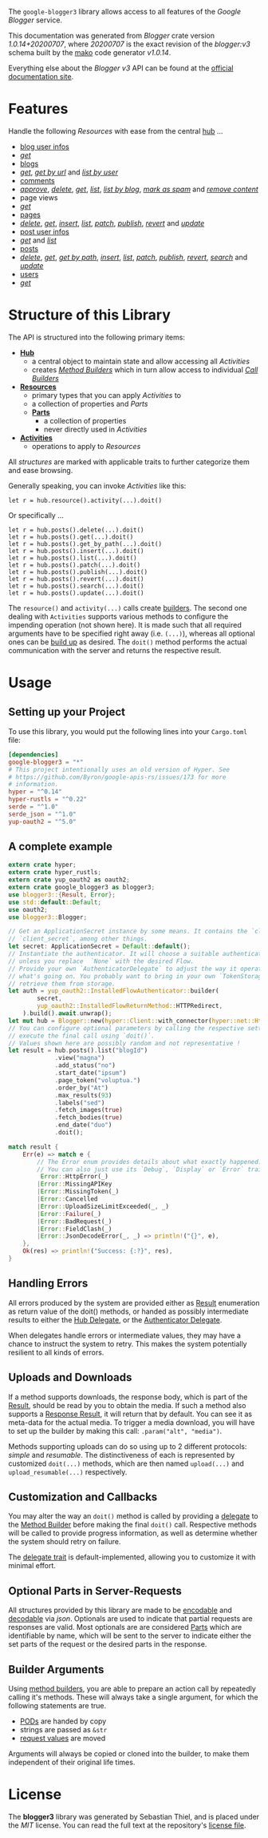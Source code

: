 <!---
DO NOT EDIT !
This file was generated automatically from 'src/mako/api/README.md.mako'
DO NOT EDIT !
-->
The `google-blogger3` library allows access to all features of the *Google Blogger* service.

This documentation was generated from *Blogger* crate version *1.0.14+20200707*, where *20200707* is the exact revision of the *blogger:v3* schema built by the [mako](http://www.makotemplates.org/) code generator *v1.0.14*.

Everything else about the *Blogger* *v3* API can be found at the
[official documentation site](https://developers.google.com/blogger/docs/3.0/getting_started).
# Features

Handle the following *Resources* with ease from the central [hub](https://docs.rs/google-blogger3/1.0.14+20200707/google_blogger3/Blogger) ... 

* [blog user infos](https://docs.rs/google-blogger3/1.0.14+20200707/google_blogger3/api::BlogUserInfo)
 * [*get*](https://docs.rs/google-blogger3/1.0.14+20200707/google_blogger3/api::BlogUserInfoGetCall)
* [blogs](https://docs.rs/google-blogger3/1.0.14+20200707/google_blogger3/api::Blog)
 * [*get*](https://docs.rs/google-blogger3/1.0.14+20200707/google_blogger3/api::BlogGetCall), [*get by url*](https://docs.rs/google-blogger3/1.0.14+20200707/google_blogger3/api::BlogGetByUrlCall) and [*list by user*](https://docs.rs/google-blogger3/1.0.14+20200707/google_blogger3/api::BlogListByUserCall)
* [comments](https://docs.rs/google-blogger3/1.0.14+20200707/google_blogger3/api::Comment)
 * [*approve*](https://docs.rs/google-blogger3/1.0.14+20200707/google_blogger3/api::CommentApproveCall), [*delete*](https://docs.rs/google-blogger3/1.0.14+20200707/google_blogger3/api::CommentDeleteCall), [*get*](https://docs.rs/google-blogger3/1.0.14+20200707/google_blogger3/api::CommentGetCall), [*list*](https://docs.rs/google-blogger3/1.0.14+20200707/google_blogger3/api::CommentListCall), [*list by blog*](https://docs.rs/google-blogger3/1.0.14+20200707/google_blogger3/api::CommentListByBlogCall), [*mark as spam*](https://docs.rs/google-blogger3/1.0.14+20200707/google_blogger3/api::CommentMarkAsSpamCall) and [*remove content*](https://docs.rs/google-blogger3/1.0.14+20200707/google_blogger3/api::CommentRemoveContentCall)
* page views
 * [*get*](https://docs.rs/google-blogger3/1.0.14+20200707/google_blogger3/api::PageViewGetCall)
* [pages](https://docs.rs/google-blogger3/1.0.14+20200707/google_blogger3/api::Page)
 * [*delete*](https://docs.rs/google-blogger3/1.0.14+20200707/google_blogger3/api::PageDeleteCall), [*get*](https://docs.rs/google-blogger3/1.0.14+20200707/google_blogger3/api::PageGetCall), [*insert*](https://docs.rs/google-blogger3/1.0.14+20200707/google_blogger3/api::PageInsertCall), [*list*](https://docs.rs/google-blogger3/1.0.14+20200707/google_blogger3/api::PageListCall), [*patch*](https://docs.rs/google-blogger3/1.0.14+20200707/google_blogger3/api::PagePatchCall), [*publish*](https://docs.rs/google-blogger3/1.0.14+20200707/google_blogger3/api::PagePublishCall), [*revert*](https://docs.rs/google-blogger3/1.0.14+20200707/google_blogger3/api::PageRevertCall) and [*update*](https://docs.rs/google-blogger3/1.0.14+20200707/google_blogger3/api::PageUpdateCall)
* [post user infos](https://docs.rs/google-blogger3/1.0.14+20200707/google_blogger3/api::PostUserInfo)
 * [*get*](https://docs.rs/google-blogger3/1.0.14+20200707/google_blogger3/api::PostUserInfoGetCall) and [*list*](https://docs.rs/google-blogger3/1.0.14+20200707/google_blogger3/api::PostUserInfoListCall)
* [posts](https://docs.rs/google-blogger3/1.0.14+20200707/google_blogger3/api::Post)
 * [*delete*](https://docs.rs/google-blogger3/1.0.14+20200707/google_blogger3/api::PostDeleteCall), [*get*](https://docs.rs/google-blogger3/1.0.14+20200707/google_blogger3/api::PostGetCall), [*get by path*](https://docs.rs/google-blogger3/1.0.14+20200707/google_blogger3/api::PostGetByPathCall), [*insert*](https://docs.rs/google-blogger3/1.0.14+20200707/google_blogger3/api::PostInsertCall), [*list*](https://docs.rs/google-blogger3/1.0.14+20200707/google_blogger3/api::PostListCall), [*patch*](https://docs.rs/google-blogger3/1.0.14+20200707/google_blogger3/api::PostPatchCall), [*publish*](https://docs.rs/google-blogger3/1.0.14+20200707/google_blogger3/api::PostPublishCall), [*revert*](https://docs.rs/google-blogger3/1.0.14+20200707/google_blogger3/api::PostRevertCall), [*search*](https://docs.rs/google-blogger3/1.0.14+20200707/google_blogger3/api::PostSearchCall) and [*update*](https://docs.rs/google-blogger3/1.0.14+20200707/google_blogger3/api::PostUpdateCall)
* [users](https://docs.rs/google-blogger3/1.0.14+20200707/google_blogger3/api::User)
 * [*get*](https://docs.rs/google-blogger3/1.0.14+20200707/google_blogger3/api::UserGetCall)




# Structure of this Library

The API is structured into the following primary items:

* **[Hub](https://docs.rs/google-blogger3/1.0.14+20200707/google_blogger3/Blogger)**
    * a central object to maintain state and allow accessing all *Activities*
    * creates [*Method Builders*](https://docs.rs/google-blogger3/1.0.14+20200707/google_blogger3/client::MethodsBuilder) which in turn
      allow access to individual [*Call Builders*](https://docs.rs/google-blogger3/1.0.14+20200707/google_blogger3/client::CallBuilder)
* **[Resources](https://docs.rs/google-blogger3/1.0.14+20200707/google_blogger3/client::Resource)**
    * primary types that you can apply *Activities* to
    * a collection of properties and *Parts*
    * **[Parts](https://docs.rs/google-blogger3/1.0.14+20200707/google_blogger3/client::Part)**
        * a collection of properties
        * never directly used in *Activities*
* **[Activities](https://docs.rs/google-blogger3/1.0.14+20200707/google_blogger3/client::CallBuilder)**
    * operations to apply to *Resources*

All *structures* are marked with applicable traits to further categorize them and ease browsing.

Generally speaking, you can invoke *Activities* like this:

```Rust,ignore
let r = hub.resource().activity(...).doit()
```

Or specifically ...

```ignore
let r = hub.posts().delete(...).doit()
let r = hub.posts().get(...).doit()
let r = hub.posts().get_by_path(...).doit()
let r = hub.posts().insert(...).doit()
let r = hub.posts().list(...).doit()
let r = hub.posts().patch(...).doit()
let r = hub.posts().publish(...).doit()
let r = hub.posts().revert(...).doit()
let r = hub.posts().search(...).doit()
let r = hub.posts().update(...).doit()
```

The `resource()` and `activity(...)` calls create [builders][builder-pattern]. The second one dealing with `Activities` 
supports various methods to configure the impending operation (not shown here). It is made such that all required arguments have to be 
specified right away (i.e. `(...)`), whereas all optional ones can be [build up][builder-pattern] as desired.
The `doit()` method performs the actual communication with the server and returns the respective result.

# Usage

## Setting up your Project

To use this library, you would put the following lines into your `Cargo.toml` file:

```toml
[dependencies]
google-blogger3 = "*"
# This project intentionally uses an old version of Hyper. See
# https://github.com/Byron/google-apis-rs/issues/173 for more
# information.
hyper = "^0.14"
hyper-rustls = "^0.22"
serde = "^1.0"
serde_json = "^1.0"
yup-oauth2 = "^5.0"
```

## A complete example

```Rust
extern crate hyper;
extern crate hyper_rustls;
extern crate yup_oauth2 as oauth2;
extern crate google_blogger3 as blogger3;
use blogger3::{Result, Error};
use std::default::Default;
use oauth2;
use blogger3::Blogger;

// Get an ApplicationSecret instance by some means. It contains the `client_id` and 
// `client_secret`, among other things.
let secret: ApplicationSecret = Default::default();
// Instantiate the authenticator. It will choose a suitable authentication flow for you, 
// unless you replace  `None` with the desired Flow.
// Provide your own `AuthenticatorDelegate` to adjust the way it operates and get feedback about 
// what's going on. You probably want to bring in your own `TokenStorage` to persist tokens and
// retrieve them from storage.
let auth = yup_oauth2::InstalledFlowAuthenticator::builder(
        secret,
        yup_oauth2::InstalledFlowReturnMethod::HTTPRedirect,
    ).build().await.unwrap();
let mut hub = Blogger::new(hyper::Client::with_connector(hyper::net::HttpsConnector::new(hyper_rustls::TlsClient::new())), auth);
// You can configure optional parameters by calling the respective setters at will, and
// execute the final call using `doit()`.
// Values shown here are possibly random and not representative !
let result = hub.posts().list("blogId")
             .view("magna")
             .add_status("no")
             .start_date("ipsum")
             .page_token("voluptua.")
             .order_by("At")
             .max_results(93)
             .labels("sed")
             .fetch_images(true)
             .fetch_bodies(true)
             .end_date("duo")
             .doit();

match result {
    Err(e) => match e {
        // The Error enum provides details about what exactly happened.
        // You can also just use its `Debug`, `Display` or `Error` traits
         Error::HttpError(_)
        |Error::MissingAPIKey
        |Error::MissingToken(_)
        |Error::Cancelled
        |Error::UploadSizeLimitExceeded(_, _)
        |Error::Failure(_)
        |Error::BadRequest(_)
        |Error::FieldClash(_)
        |Error::JsonDecodeError(_, _) => println!("{}", e),
    },
    Ok(res) => println!("Success: {:?}", res),
}

```
## Handling Errors

All errors produced by the system are provided either as [Result](https://docs.rs/google-blogger3/1.0.14+20200707/google_blogger3/client::Result) enumeration as return value of
the doit() methods, or handed as possibly intermediate results to either the 
[Hub Delegate](https://docs.rs/google-blogger3/1.0.14+20200707/google_blogger3/client::Delegate), or the [Authenticator Delegate](https://docs.rs/yup-oauth2/*/yup_oauth2/trait.AuthenticatorDelegate.html).

When delegates handle errors or intermediate values, they may have a chance to instruct the system to retry. This 
makes the system potentially resilient to all kinds of errors.

## Uploads and Downloads
If a method supports downloads, the response body, which is part of the [Result](https://docs.rs/google-blogger3/1.0.14+20200707/google_blogger3/client::Result), should be
read by you to obtain the media.
If such a method also supports a [Response Result](https://docs.rs/google-blogger3/1.0.14+20200707/google_blogger3/client::ResponseResult), it will return that by default.
You can see it as meta-data for the actual media. To trigger a media download, you will have to set up the builder by making
this call: `.param("alt", "media")`.

Methods supporting uploads can do so using up to 2 different protocols: 
*simple* and *resumable*. The distinctiveness of each is represented by customized 
`doit(...)` methods, which are then named `upload(...)` and `upload_resumable(...)` respectively.

## Customization and Callbacks

You may alter the way an `doit()` method is called by providing a [delegate](https://docs.rs/google-blogger3/1.0.14+20200707/google_blogger3/client::Delegate) to the 
[Method Builder](https://docs.rs/google-blogger3/1.0.14+20200707/google_blogger3/client::CallBuilder) before making the final `doit()` call. 
Respective methods will be called to provide progress information, as well as determine whether the system should 
retry on failure.

The [delegate trait](https://docs.rs/google-blogger3/1.0.14+20200707/google_blogger3/client::Delegate) is default-implemented, allowing you to customize it with minimal effort.

## Optional Parts in Server-Requests

All structures provided by this library are made to be [encodable](https://docs.rs/google-blogger3/1.0.14+20200707/google_blogger3/client::RequestValue) and 
[decodable](https://docs.rs/google-blogger3/1.0.14+20200707/google_blogger3/client::ResponseResult) via *json*. Optionals are used to indicate that partial requests are responses 
are valid.
Most optionals are are considered [Parts](https://docs.rs/google-blogger3/1.0.14+20200707/google_blogger3/client::Part) which are identifiable by name, which will be sent to 
the server to indicate either the set parts of the request or the desired parts in the response.

## Builder Arguments

Using [method builders](https://docs.rs/google-blogger3/1.0.14+20200707/google_blogger3/client::CallBuilder), you are able to prepare an action call by repeatedly calling it's methods.
These will always take a single argument, for which the following statements are true.

* [PODs][wiki-pod] are handed by copy
* strings are passed as `&str`
* [request values](https://docs.rs/google-blogger3/1.0.14+20200707/google_blogger3/client::RequestValue) are moved

Arguments will always be copied or cloned into the builder, to make them independent of their original life times.

[wiki-pod]: http://en.wikipedia.org/wiki/Plain_old_data_structure
[builder-pattern]: http://en.wikipedia.org/wiki/Builder_pattern
[google-go-api]: https://github.com/google/google-api-go-client

# License
The **blogger3** library was generated by Sebastian Thiel, and is placed 
under the *MIT* license.
You can read the full text at the repository's [license file][repo-license].

[repo-license]: https://github.com/Byron/google-apis-rsblob/master/LICENSE.md
